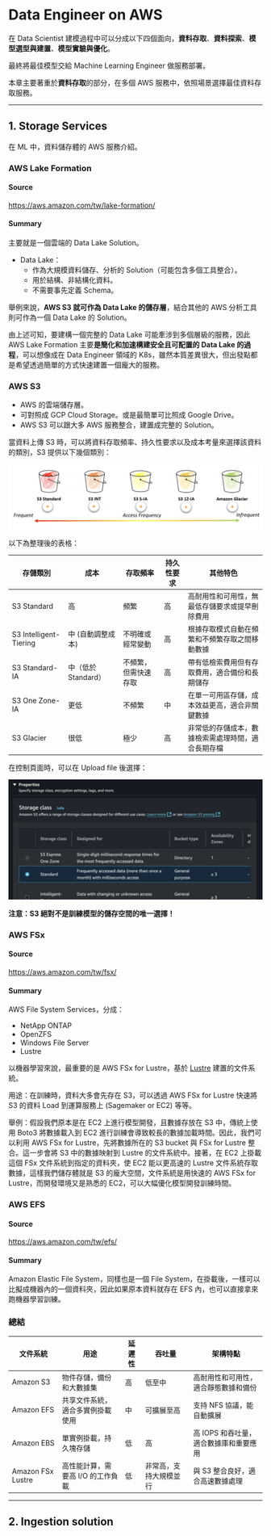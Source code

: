 # Data Engineer on AWS

在 Data Scientist 建模過程中可以分成以下四個面向，**資料存取**、**資料探索**、**模型選型與建置**、**模型實驗與優化**。

最終將最佳模型交給 Machine Learning Engineer 做服務部署。

本章主要著重於**資料存取**的部分，在多個 AWS 服務中，依照場景選擇最佳資料存取服務。

--- 

## 1. Storage Services

在 ML 中，資料儲存體的 AWS 服務介紹。

### AWS Lake Formation

#### Source

https://aws.amazon.com/tw/lake-formation/

#### Summary

主要就是一個雲端的 Data Lake Solution。

- Data Lake：
  - 作為大規模資料儲存、分析的 Solution（可能包含多個工具整合）。
  - 用於結構、非結構化資料。
  - 不需要事先定義 Schema。

舉例來說，**AWS S3 就可作為 Data Lake 的儲存層**，結合其他的 AWS 分析工具則可作為一個 Data Lake 的 Solution。

由上述可知，要建構一個完整的 Data Lake 可能牽涉到多個層級的服務，因此 AWS Lake Formation 主要**是簡化和加速構建安全且可配置的 Data Lake 的過程**，可以想像成在 Data Engineer 領域的 K8s，雖然本質差異很大，但出發點都是希望透過簡單的方式快速建置一個龐大的服務。


### AWS S3

- AWS 的雲端儲存層。
- 可對照成 GCP Cloud Storage。或是最簡單可比照成 Google Drive。
- AWS S3 可以跟大多 AWS 服務整合，建置成完整的 Solution。

當資料上傳 S3 時，可以將資料存取頻率、持久性要求以及成本考量來選擇該資料的類別，S3 提供以下幾個類別：

![alt text](image.png)

以下為整理後的表格：

| 存儲類別               | 成本              | 存取頻率            | 持久性要求 | 其他特色                                         |
|------------------------|------------------|-------------------|-----------|----------------------------------------------|
| S3 Standard            | 高                | 頻繁                | 高         | 高耐用性和可用性，無最低存儲要求或提早刪除費用    |
| S3 Intelligent-Tiering | 中 (自動調整成本) | 不明確或經常變動    | 高         | 根據存取模式自動在頻繁和不頻繁存取之間移動數據   |
| S3 Standard-IA         | 中（低於 Standard） | 不頻繁，但需快速存取 | 高         | 帶有低檢索費用但有存取費用，適合備份和長期儲存    |
| S3 One Zone-IA         | 更低              | 不頻繁              | 中         | 在單一可用區存儲，成本效益更高，適合非關鍵數據     |
| S3 Glacier             | 很低              | 極少                | 高         | 非常低的存儲成本，數據檢索需處理時間，適合長期存檔 |


在控制頁面時，可以在 Upload file 後選擇：

![alt text](image-1.png)


**注意：S3 絕對不是訓練模型的儲存空間的唯一選擇！**


### AWS FSx

#### Source

https://aws.amazon.com/tw/fsx/

#### Summary

AWS File System Services，分成：
- NetApp ONTAP
- OpenZFS
- Windows File Server 
- Lustre

以機器學習來說，最重要的是 AWS FSx for Lustre，基於 [Lustre](https://zh.wikipedia.org/zh-tw/Lustre) 建置的文件系統。

用途：在訓練時，資料大多會先存在 S3，可以透過 AWS FSx for Lustre 快速將 S3 的資料 Load 到運算服務上 (Sagemaker or EC2) 等等。

舉例：假設我們原本是在 EC2 上進行模型開發，且數據存放在 S3 中，傳統上使用 Boto3 將數據載入到 EC2 進行訓練會導致較長的數據加載時間。因此，我們可以利用 AWS FSx for Lustre，先將數據所在的 S3 bucket 與 FSx for Lustre 整合。這一步會將 S3 中的數據映射到 Lustre 的文件系統中。接著，在 EC2 上掛載這個 FSx 文件系統到指定的資料夾，使 EC2 能以更高速的 Lustre 文件系統存取數據，這樣我們儲存體就是 S3 的龐大空間，文件系統是用快速的 AWS FSx for Lustre，而開發環境又是熟悉的 EC2，可以大幅優化模型開發訓練時間。


### AWS EFS

#### Source

https://aws.amazon.com/tw/efs/

#### Summary

Amazon Elastic File System，同樣也是一個 File System，在掛載後，一樣可以比擬成機器內的一個資料夾，因此如果原本資料就存在 EFS 內，也可以直接拿來跑機器學習訓練。

### 總結

| 文件系統          | 用途                             | 延遲性 | 吞吐量                | 架構特點                              |
|-------------------|--------------------------------|-------|----------------------|-----------------------------------|
| Amazon S3         | 物件存儲，備份和大數據集          | 高     | 低至中                | 高耐用性和可用性，適合靜態數據和備份   |
| Amazon EFS        | 共享文件系統，適合多實例掛載使用  | 中     | 可擴展至高            | 支持 NFS 協議，能自動擴展              |
| Amazon EBS        | 單實例掛載，持久塊存儲            | 低     | 高                    | 高 IOPS 和吞吐量，適合數據庫和重要應用 |
| Amazon FSx Lustre | 高性能計算，需要高 I/O 的工作負載 | 低     | 非常高，支持大規模並行 | 與 S3 整合良好，適合高速數據處理       |

---

## 2. Ingestion solution

